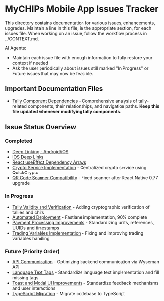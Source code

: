 # MyCHIPs Mobile App Issues Tracker

This directory contains documentation for various issues, enhancements, upgrades.
Maintain a line in this file, in the appropriate section, for each issues file.
When working on an issue, follow the workflow process in ../CONTEXT.md.

AI Agents:
- Maintain each issue file with enough information to fully restore your context if needed
- Ask the user periodically about issues still marked "In Progress" or Future issues that may now be feasible.

## Important Documentation Files

- [Tally Component Dependencies](tally_deps.md) - Comprehensive analysis of tally-related components, their relationships, and navigation paths. **Keep this file updated whenever modifying tally components**.

## Issue Status Overview

### Completed
- [Deep Linking - Android/iOS](deep-linking.md)
- [iOS Deep Links](ios_deeplinks.md) 
- [React useEffect Dependency Arrays](use_effect.md)
- [Crypto Service Implementation](crypto_service.md) - Centralized crypto service using QuickCrypto
- [QR Code Scanner Compatibility](scanner.md) - Fixed scanner after React Native 0.77 upgrade

### In Progress
- [Tally Validity and Verification](tally_valid.md) - Adding cryptographic verification of tallies and chits
- [Automated Deployment](autodeploy.md) - Fastlane implementation, 90% complete
- [Payment Processing Improvements](payments.md) - Standardizing units, references, UUIDs and timestamps
- [Trading Variables Implementation](trading.md) - Fixing and improving trading variables handling

### Future (Priority Order)
- [API Communication](api_comm.md) - Optimizing backend communication via Wyseman API
- [Language Text Tags](lang_text.md) - Standardize language text implementation and fill missing tags
- [Toast and Modal UI Improvements](toasting.md) - Standardize feedback mechanisms and user interactions
- [TypeScript Migration](ts_migrate.md) - Migrate codebase to TypeScript